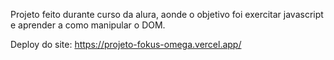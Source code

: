 Projeto feito durante curso da alura, aonde o objetivo foi exercitar javascript e aprender a como manipular o DOM.

Deploy do site: https://projeto-fokus-omega.vercel.app/
